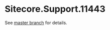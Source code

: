 # Sitecore.Support.11443

See [master branch](https://github.com/sitecoresupport/Sitecore.Support.11443) for details.